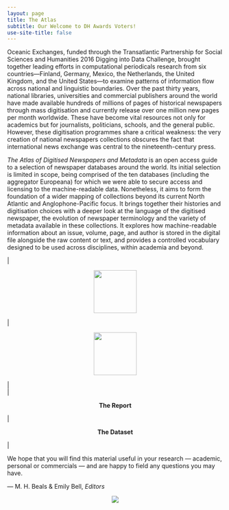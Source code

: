 ```yaml
---
layout: page
title: The Atlas
subtitle: Our Welcome to DH Awards Voters!
use-site-title: false
---
```


Oceanic Exchanges, funded through the Transatlantic Partnership for Social Sciences and Humanities 2016 Digging into Data Challenge, 
brought together leading efforts in computational periodicals research from six countries—Finland, Germany, Mexico, the Netherlands, 
the United Kingdom, and the United States—to examine patterns of information flow across national and linguistic boundaries. Over the 
past thirty years, national libraries, universities and commercial publishers around the world have made available hundreds of millions 
of pages of historical newspapers through mass digitisation and currently release over one million new pages per month worldwide. These 
have become vital resources not only for academics but for journalists, politicians, schools, and the general public. However, these digitisation 
programmes share a critical weakness: the very creation of national newspapers collections obscures the fact that international news exchange 
was central to the nineteenth-century press.

*The Atlas of Digitised Newspapers and Metadata* is an open access guide to a selection of newspaper databases around the world. Its initial 
selection is limited in scope, being comprised of the ten databases (including the aggregator Europeana) for which we were able to secure 
access and licensing to the machine-readable data. Nonetheless, it aims to form the foundation of a wider mapping of collections beyond its 
current North Atlantic and Anglophone-Pacific focus. It brings together their histories and digitisation choices with a deeper look at the 
language of the digitised newspaper, the evolution of newspaper terminology and the variety of metadata available in these collections. It 
explores how machine-readable information about an issue, volume, page, and author is stored in the digital file alongside the raw content 
or text, and provides a controlled vocabulary designed to be used across disciplines, within academia and beyond.

| <p align="center"><a href="https://figshare.com/articles/online_resource/The_Atlas_of_Digitised_Newspapers_and_Metadata_Reports_from_Oceanic_Exchanges/11560059"><img height="100px" src="https://s3-eu-west-1.amazonaws.com/pfigshare-u-previews/22534592/thumb.png"></a></p> | <p align="center"><a href="https://figshare.com/articles/dataset/Full_Map_of_Digitised_Newspaper_Metadata/11560110"><img src="https://www.digitisednewspapers.net/img/map.jpeg" height="100px"></a></p> |  
| <p align="center">**The Report**</p>          |  <p align="center">**The Dataset**</p> |

We hope that you will find this material useful in your research — academic, personal or commercials — and are happy to field any questions you may have.

— M. H. Beals & Emily Bell, *Editors*

<p align="center"><a href="http://dhawards.org/dhawards2020/voting/"><img src="https://cdn.pixabay.com/photo/2020/10/24/16/54/vote-5682043__340.png"></a></p>

